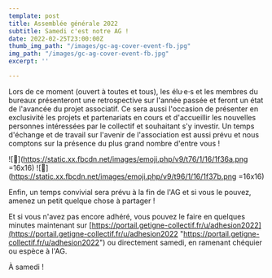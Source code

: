 ```yaml
---
template: post
title: Assemblée générale 2022
subtitle: Samedi c'est notre AG !
date: 2022-02-25T23:00:00Z
thumb_img_path: "/images/gc-ag-cover-event-fb.jpg"
img_path: "/images/gc-ag-cover-event-fb.jpg"
excerpt: ''

---
```

Lors de ce moment (ouvert à toutes et tous), les élu·e·s et les membres du bureaux présenteront une retrospective sur l'année passée et feront un état de l'avancée du projet associatif. Ce sera aussi l'occasion de présenter en exclusivité les projets et partenariats en cours et d'accueillir les nouvelles personnes intéressées par le collectif et souhaitant s'y investir. Un temps d'échange et de travail sur l'avenir de l'association est aussi prévu et nous comptons sur la présence du plus grand nombre d'entre vous !

![🍪](https://static.xx.fbcdn.net/images/emoji.php/v9/t76/1/16/1f36a.png =16x16) ![🍻](https://static.xx.fbcdn.net/images/emoji.php/v9/t96/1/16/1f37b.png =16x16)

Enfin, un temps convivial sera prévu à la fin de l'AG et si vous le pouvez, amenez un petit quelque chose à partager !

Et si vous n'avez pas encore adhéré, vous pouvez le faire en quelques minutes maintenant sur [https://portail.getigne-collectif.fr/u/adhesion2022](https://portail.getigne-collectif.fr/u/adhesion2022 "https://portail.getigne-collectif.fr/u/adhesion2022") ou directement samedi, en ramenant chéquier ou espèce à l'AG.

À samedi !